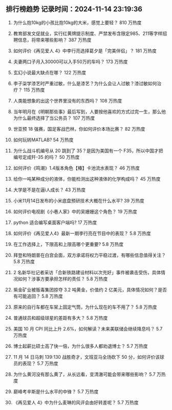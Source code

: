 
## 排行榜趋势 记录时间：2024-11-14 23:19:36
  
  1. 为什么抱10kg的小孩比抱10kg的大米，感觉上要轻？ 810 万热度
    
  2. 教育部发文促就业，实行红黄牌提示制度、严禁发布含限定985、211等字样招聘信息，将带来哪些影响？ 387 万热度
    
  3. 如何评价《再见爱人 4》中李行亮选择葛夕是「完美伴侣」？ 181 万热度
    
  4. 夫妻两口子月入30000可以入手50万的车吗？ 173 万热度
    
  5. 玄幻小说最大缺点在哪？ 122 万热度
    
  6. 李子柒学漆艺时严重过敏，什么是漆艺？为什么会让人过敏？漆过敏如何治疗？ 115 万热度
    
  7. 人类能想象的出这个世界里没有的东西吗？ 108 万热度
    
  8. 当年明月在《明朝那些事》最后写到，人要按他喜欢的方式过完一生，那么他为什么最终选择了当公务员？ 107 万热度
    
  9. 世亚预 18 强赛，国足客战巴林，你如何评价本场比赛？ 82 万热度
    
  10. 如何玩转MATLAB? 54 万热度
    
  11. 为什么战斗机编号从 20 跳到了 35？是因为美国有一个 F35，所以中国才把编号定成歼-35 的吗？ 50 万热度
    
  12. 如何评价《鸣潮》1.4版本角色【椿】卡池流水表现？ 46 万热度
    
  13. 给你一吨某种成分的液体，你能检测出这种液体的化学构成吗？ 45 万热度
    
  14. 大学是不是在逼i人成长？ 43 万热度
    
  15. 小米11月14日发布的小米底盘预研技术大概在什么水平? 39 万热度
    
  16. 如何评价电视剧《小巷人家》中的吴姗姗这个角色？ 19 万热度
    
  17. python 适合编写桌面客户端吗? 17 万热度
    
  18. 如何评价《再见爱人4》最新一期李行亮在节目中的表现？ 5.8 万热度
    
  19. 在工作选择上，下限高和上限高哪个更重要? 5.8 万热度
    
  20. 拜登和特朗普在白宫会面，双方承诺将权力平稳过渡，有哪些信息值得关注？ 5.8 万热度
    
  21. 2 名新华社记者采访「合新铁路建设材料以次充好」事件被袭击受伤，具体情况如何？涉事方要承担怎样的责任？ 5.8 万热度
    
  22. 紫金矿业被贩毒集团掠夺 3.2 吨黄金，价值约 2 亿美元，具体情况如何？是否有可能追回？ 5.8 万热度
    
  23. 原来的自行车都在车架上固定气筒，为什么现在的车不用了？ 5.8 万热度
    
  24. 普通球员和超级球星的差距有多大？ 5.8 万热度
    
  25. 美国 10 月 CPI 同比上升 2.6%，如何解读？未来美联储会继续降息吗？ 5.7 万热度
    
  26. 博士起薪比硕士高了快一倍，为什么很多人都劝退博士？ 5.7 万热度
    
  27. 11 月 14 日马刺 139:130 战胜奇才，文班亚马全场砍下 50 分，如何评价该球员的表现？ 5.7 万热度
    
  28. 为什么黄河没有那么黄了，从长远看，变清澈可能会带来哪些影响？ 5.7 万热度
    
  29. 巅峰考辛斯是什么水平的中锋？ 5.7 万热度
    
  30. 《再见爱人 4》中为什么麦琳的风评会由好转差呢？ 5.7 万热度
    